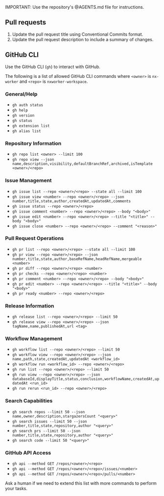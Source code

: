 IMPORTANT: Use the repository's @AGENTS.md file for instructions.

## Pull requests

1. Update the pull request title using Conventional Commits format.
1. Update the pull request description to include a summary of changes.

## GitHub CLI

Use the GitHub CLI (`gh`) to interact with GitHub.

The following is a list of allowed GitHub CLI commands where `<owner>` is `nx-worker` and `<repo>` is `nxworker-workspace`.

### General/Help

- `gh auth status`
- `gh help`
- `gh version`
- `gh status`
- `gh extension list`
- `gh alias list`

### Repository Information

- `gh repo list <owner> --limit 100`
- `gh repo view --json name,description,visibility,defaultBranchRef,archived,isTemplate <owner>/<repo>`

### Issue Management

- `gh issue list --repo <owner>/<repo> --state all --limit 100`
- `gh issue view <number> --repo <owner>/<repo> --json number,title,state,author,createdAt,updatedAt,comments`
- `gh issue status --repo <owner>/<repo>`
- `gh issue comment <number> --repo <owner>/<repo> --body "<body>"`
- `gh issue edit <number> --repo <owner>/<repo> --title "<title>" --body "<body>"`
- `gh issue close <number> --repo <owner>/<repo> --comment "<reason>"`

### Pull Request Operations

- `gh pr list --repo <owner>/<repo> --state all --limit 100`
- `gh pr view --repo <owner>/<repo> --json number,title,state,author,baseRefName,headRefName,mergeable <number>`
- `gh pr diff --repo <owner>/<repo> <number>`
- `gh pr checks --repo <owner>/<repo> <number>`
- `gh pr comment <number> --repo <owner>/<repo> --body "<body>"`
- `gh pr edit <number> --repo <owner>/<repo> --title "<title>" --body "<body>"`
- `gh pr ready <number> --repo <owner>/<repo>`

### Release Information

- `gh release list --repo <owner>/<repo> --limit 50`
- `gh release view --repo <owner>/<repo> --json tagName,name,publishedAt,url <tag>`

### Workflow Management

- `gh workflow list --repo <owner>/<repo> --limit 50`
- `gh workflow view --repo <owner>/<repo> --json name,path,state,createdAt,updatedAt <workflow_id>`
- `gh workflow run <workflow_id> --repo <owner>/<repo>`
- `gh run list --repo <owner>/<repo> --limit 50`
- `gh run view --repo <owner>/<repo> --json databaseId,displayTitle,status,conclusion,workflowName,createdAt,updatedAt <run_id>`
- `gh run rerun <run_id> --repo <owner>/<repo>`

### Search Capabilities

- `gh search repos --limit 50 --json name,owner,description,stargazersCount "<query>"`
- `gh search issues --limit 50 --json number,title,state,repository,author "<query>"`
- `gh search prs --limit 50 --json number,title,state,repository,author "<query>"`
- `gh search code --limit 50 "<query>"`

### GitHub API Access

- `gh api --method GET /repos/<owner>/<repo>`
- `gh api --method GET /repos/<owner>/<repo>/issues/<number>`
- `gh api --method GET /repos/<owner>/<repo>/pulls/<number>`

Ask a human if we need to extend this list with more commands to perform your tasks.
